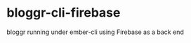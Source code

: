 bloggr-cli-firebase
===================

bloggr running under ember-cli using Firebase as a back end
